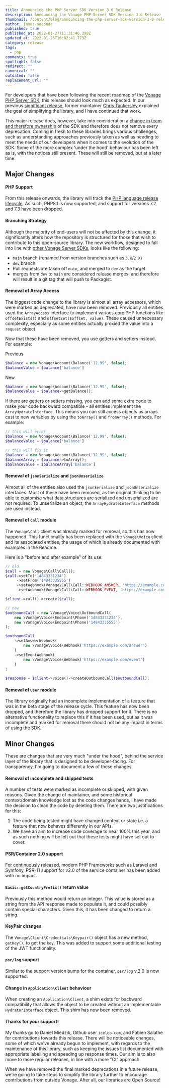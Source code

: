 ```yaml
---
title: Announcing the PHP Server SDK Version 3.0 Release
description: Announcing the Vonage PHP Server SDK Version 3.0 Release
thumbnail: /content/blog/announcing-the-php-server-sdk-version-3-0-release/php_sdk-updates.png
author: james-seconde
published: true
published_at: 2022-01-27T11:31:46.398Z
updated_at: 2022-01-26T10:02:41.773Z
category: release
tags:
  - php
comments: true
spotlight: false
redirect: ""
canonical: ""
outdated: false
replacement_url: ""
---
```


For developers that have been following the recent roadmap of the [Vonage PHP Server SDK](https://github.com/Vonage/vonage-php-sdk-core), this release should look much as expected. In our previous [significant release](https://learn.vonage.com/blog/2020/08/03/announcing-the-php-server-sdk-version-2-2-0-release/), former maintainer [Chris Tankersley](https://ctankersley.com/) explained the goal of simplifying the library, and I have continued that work.

This major release does, however, take into consideration a [change in team and therefore ownership](https://learn.vonage.com/blog/2021/10/11/james-seconde-joins-the-developer-relations-team/) of the SDK and therefore does not remove *every* deprecation. Coming in fresh to these libraries brings various challenges, such as understanding approaches previously taken as well as needing to meet the needs of our developers when it comes to the evolution of the SDK. Some of the more complex 'under the hood' behaviour has been left as is, with the notices still present. These will still be removed, but at a later time.

## Major Changes

#### PHP Support

From this release onwards, the library will track the [PHP language release lifecycle](https://www.php.net/supported-versions.php). As such, PHP8.1 is now supported, and support for versions 7.2 and 7.3 have been dropped.

#### Branching Strategy
Although the majority of end-users will not be affected by this change, it significantly alters how the repository is structured for those that wish to contribute to this open-source library. The new workflow, designed to fall into line with [other Vonage Server SDKs](), looks like the following:

* `main` branch (renamed from version branches such as `3.X`/`2.X`)
* `dev` branch
* Pull requests are taken off `main`, and merged to `dev` as the target
* merges from `dev` to `main` are considered release merges, and therefore will result in a git tag that will push to Packagist.

#### Removal of Array Access

The biggest code change to the library is almost all array accessors, which were marked as deprecated, have now been removed. Previously all entities used the `ArrayAccess` interface to implement various core PHP functions like `offsetExists()` and `offsetSet($offset, value)`. These caused unnecessary complexity, especially as some entities actually proxied the value into a `request` object.

Now that these have been removed, you use getters and setters instead. For example:

Previous
```php
$balance = new Vonage\Account\Balance('12.99', false);
$balanceValue = $balance['balance']

```

New
```php
$balance = new Vonage\Account\Balance('12.99', false);
$balanceValue = $balance->getBalance();
```

If there are getters or setters missing, you can add some extra code to make your code backward compatible - all entities implement the `ArrayHydrateInterface`. This means you can still access objects as arrays cast to new variables by using the `toArray()` and `fromArray()` methods. For example:

```php
// this will error
$balance = new Vonage\Account\Balance('12.99', false);
$balanceValue = $balance['balance']

// this will fix it
$balance = new Vonage\Account\Balance('12.99', false);
$balanceArray = $balance->toArray();
$balanceValue = $balanceArray['balance']
```

#### Removal of `jsonSerialize` and `jsonUnserialize`

Almost all of the entities also used the `jsonSerialize` and `jsonUnserialize`  interfaces. Most of these have been removed, as the original thinking to be able to customise what data structures are serialized and unserialized are not required. To unserialize an object, the `ArrayHydrateInterface` methods are used instead.

#### Removal of `Call` module

The `Vonage\Call` client was already marked for removal, so this has now happened. This functionality has been replaced with the `Vonage\Voice` client and its associated entities, the usage of which is already documented with examples in the Readme.

Here is a "before and after example" of its use:

```php
// old
$call = new Vonage\Call\Call();
$call->setTo('14843331234')
     ->setFrom('14843335555')
     ->setWebhook(Vonage\Call\Call::WEBHOOK_ANSWER, 'https://example.com/answer')
     ->setWebhook(Vonage\Call\Call::WEBHOOK_EVENT, 'https://example.com/event');

$client->call()->create($call);

// new
$outboundCall = new \Vonage\Voice\OutboundCall(  
    new \Vonage\Voice\Endpoint\Phone('14843331234'),  
    new \Vonage\Voice\Endpoint\Phone('14843335555')  
);  

$outboundCall  
    ->setAnswerWebhook(  
        new \Vonage\Voice\Webhook('https://example.com/answer')  
    )  
    ->setEventWebhook(  
        new \Vonage\Voice\Webhook('https://example.com/event')  
    )  
;  
  
$response = $client->voice()->createOutboundCall($outboundCall);
```

#### Removal of `User` module

The library originally had an incomplete implementation of a feature that was in the beta stage of the release cycle. This feature has now been dropped, and therefore the library has dropped support for it. There is no alternative functionality to replace this if it has been used, but as it was incomplete and marked for removal there should not be any impact in terms of using the SDK.

## Minor Changes
These are changes that are very much "under the hood", behind the service layer of the library that is designed to be developer-facing. For transparency, I'm going to document a few of these changes.

#### Removal of incomplete and skipped tests
A number of tests were marked as incomplete or skipped, with given reasons. Given the change of maintainer, and some historical context/domain knowledge lost as the code changes hands, I have made the decision to clean the code by deleting them. There are two justifications for this:
1. The code being tested might have changed context or state i.e. a feature that now behaves differently in our APIs.
2. We have an aim to increase code coverage to near 100% this year, and as such nothing will be left out that these tests might have set out to cover.

#### PSR/Container 2.0 support
For continuously released, modern PHP Frameworks such as Laravel and Symfony, PSR-11 support for v2.0 of the service container has been added with no impact.

#### `Basic::getCountryPrefix()` return value
Previously this method would return an integer. This value is stored as a string from the API response made to populate it, and could possibly contain special characters. Given this, it has been changed to return a string.

#### KeyPair changes
The `Vonage\Client\Credentials\Keypair()` object has a new method, `getKey()`, to get the `key`. This was added to support some additional testing of the JWT functionality.

#### `psr/log` support
Similar to the support version bump for the container, `psr/log` v.2.0 is now supported.

#### Change in `Application\Client` behaviour
When creating an `Application\Client`, a shim exists for backward compatibility that allows the object to be created without an implementable `HydratorInterface` object. This shim has now been removed.

#### Thanks for your support!
My thanks go to Daniel Miedzik, Github user `iceleo-com`, and Fabien Salathe for contributions towards this release. There will be noticeable changes, some of which we've already begun to implement, with regards to the maintenance of this library, such as keeping the issues list documented with appropriate labelling and speeding up response times. Our aim is to also move to more regular releases, in line with a more "CI" approach.

When we have removed the final marked deprecations in a future release, we're going to take steps to simplify the library further to encourage contributions from outside Vonage. After all, our libraries are Open Source!